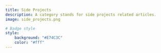 ```yaml
---
title: Side Projects
description: A category stands for side projects related articles.
image: side_projects.png

# Badge style
style:
    background: "#E74C3C"
    color: "#fff"
---
```

